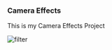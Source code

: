 ### Camera Effects

This is my Camera Effects Project

![filter](techstartFilter.jpg?raw=true "Optional Title")

###
